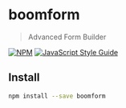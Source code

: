 # boomform

> Advanced Form Builder

[![NPM](https://img.shields.io/npm/v/boomform.svg)](https://www.npmjs.com/package/boomform) [![JavaScript Style Guide](https://img.shields.io/badge/code_style-standard-brightgreen.svg)](https://standardjs.com)

## Install

```bash
npm install --save boomform
```
